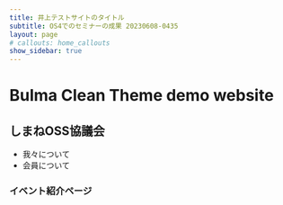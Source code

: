 ```yaml
---
title: 井上テストサイトのタイトル 
subtitle: OS4でのセミナーの成果 20230608-0435
layout: page
# callouts: home_callouts
show_sidebar: true
---
```


# Bulma Clean Theme demo website

## しまねOSS協議会
* 我々について
* 会員について
### イベント紹介ページ
